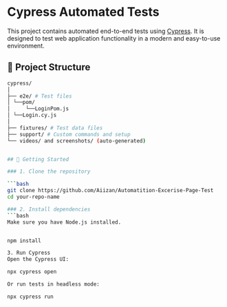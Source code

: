 # Cypress Automated Tests

This project contains automated end-to-end tests using [Cypress](https://www.cypress.io/). It is designed to test web application functionality in a modern and easy-to-use environment.

## 📁 Project Structure
```bash
cypress/
│
├── e2e/ # Test files
│ └──pom/
│     └──LoginPom.js 
│ └──Login.cy.js
│
├── fixtures/ # Test data files
├── support/ # Custom commands and setup
└── videos/ and screenshots/ (auto-generated)


## 🚀 Getting Started

### 1. Clone the repository

```bash
git clone https://github.com/Aiizan/Automatition-Excerise-Page-Test
cd your-repo-name

### 2. Install dependencies
```bash
Make sure you have Node.js installed.


npm install

3. Run Cypress
Open the Cypress UI:

npx cypress open

Or run tests in headless mode:

npx cypress run
